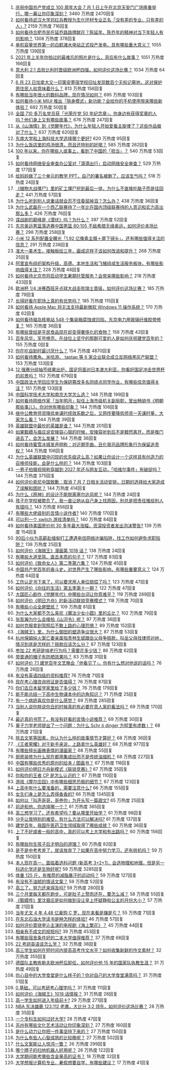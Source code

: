 1. [庆祝中国共产党成立 100 周年大会 7 月 1 日上午在北京天安门广场隆重举行，哪一幕让你印象深刻？](https://www.zhihu.com/question/469219832) 3460 万热度 2470回复
1. [如何看待武汉大学邓红兵教授为生化环材专业正名「没有差的专业，只有差的人」?](https://www.zhihu.com/question/469600953) 2159 万热度 716回复
1. [如何看待合肥市民在延乔路路牌献花？陈延年、陈乔年的精神对当下年轻人有何影响？](https://www.zhihu.com/question/469128325) 1308 万热度 378回复
1. [单机容量世界第一的白鹤滩水电站正式投产发电，具有哪些重大意义？](https://www.zhihu.com/question/468406905) 1055 万热度 139回复
1. [2021 年上半年你拍过的最难忘的照片是什么，背后有什么故事？](https://www.zhihu.com/question/469312329) 1051 万热度 166回复
1. [意大利 2:1 击败比利时晋级欧洲杯四强，如何评价这场比赛？](https://www.zhihu.com/question/469661710) 1034 万热度 64回复
1. [6 月 23 日加拿大又一印第安寄宿学校旧址发现数百个无标记墓地，这对保护原住民人权意味着什么？](https://www.zhihu.com/question/466975825) 813 万热度 156回复
1. [有哪些当年很火的数码品牌，现在情况如何？](https://www.zhihu.com/question/468998828) 695 万热度 103回复
1. [如何看待小米 MIUI 推出「隐身模式」新功能？会给你的手机使用带来哪些新体验？](https://www.zhihu.com/question/469242892) 692 万热度 50回复
1. [全国 710 多万名党员获「光荣在党 50 年纪念章」，你身边有获得奖章的人吗？他们身上又有哪些故事？](https://www.zhihu.com/question/469220759) 676 万热度 247回复
1. [从《山海情》到《觉醒年代》，为什么年轻人开始爱看主旋律了？这些作品做对了什么？](https://www.zhihu.com/question/469250416) 637 万热度 620回复
1. [东南大学和上海科技大学选择哪个更好?](https://www.zhihu.com/question/467273175) 620 万热度 95回复
1. [为什么饭店里的鸡汤很清，而且还特别的好喝？](https://www.zhihu.com/question/437783371) 585 万热度 262回复
1. [100 年以来，你在哪些人或事上，看到了中国的「担当」？](https://www.zhihu.com/question/469083054) 540 万热度 53回复
1. [如何看待网络安全审查办公室对「滴滴出行」启动网络安全审查？](https://www.zhihu.com/question/469590210) 529 万热度 177回复
1. [给妈妈做了三个单元的教学 PPT，自己的署名被删了，应该生气吗？](https://www.zhihu.com/question/466380653) 518 万热度 24回复
1. [《植物大战僵尸》里的矿工僵尸挖到最后一排，为什么不直接吃脑子而是往回走？](https://www.zhihu.com/question/389957504) 441 万热度 57回复
1. [为什么听到别人说重话就会忍不住委屈掉泪？怎么办？](https://www.zhihu.com/question/467737273) 438 万热度 36回复
1. [为什么武磊在一个西乙联赛待了一年比在国内顶级联赛待的人意识和实力高出那么多？](https://www.zhihu.com/question/465328241) 426 万热度 76回复
1. [谍战剧的巅峰是《潜伏》吗？为什么？](https://www.zhihu.com/question/467430277) 397 万热度 52回复
1. [东京奥运男篮落选赛中国男篮 80:105 不敌希腊无缘奥运，如何评价本场比赛？](https://www.zhihu.com/question/469450593) 298 万热度 258回复
1. [小米 12 系列配置全曝光「1.92 亿像素主摄＋屏下镜头」，还有哪些值得关注的信息？](https://www.zhihu.com/question/468724694) 291 万热度 238回复
1. [准大一美术生，接触板绘三年，画成这样子该如何改进和提升？](https://www.zhihu.com/question/468285218) 268 万热度 25回复
1. [阿里宣布组织架构升级，高德、本地生活和飞猪组成生活服务板块，有哪些影响值得关注？](https://www.zhihu.com/question/469485942) 228 万热度 48回复
1. [如何看待北京市将启动学生暑期托管服务？会带来哪些影响？](https://www.zhihu.com/question/469489339) 218 万热度 433回复
1. [欧洲杯 1/4 决赛西班牙点球大战击败瑞士晋级，如何评价这场比赛？](https://www.zhihu.com/question/469643634) 185 万热度 79回复
1. [长得好看在职场上真的有优势吗？](https://www.zhihu.com/question/461972771) 185 万热度 115回复
1. [如何看待 Apple Mac 将无法支持最新微软 Windows 11 操作系统？](https://www.zhihu.com/question/468831434) 170 万热度 62回复
1. [如何看待福岛核电站 548 个集装箱腐蚀或凹陷，东京电力用玻璃纤维胶带修复？](https://www.zhihu.com/question/469544314) 165 万热度 36回复
1. [有哪些曾经是平民食品现在却变得奢侈化的食物？](https://www.zhihu.com/question/468524945) 158 万热度 42回复
1. [百年风华，军号嘹亮，在战位上坚守的那群可爱的人是如何庆祝建党百年的？](https://www.zhihu.com/roundtable/bainianfenghuajunha1) 155 万热度 0回复
1. [你在吃自助时最讨厌什么？](https://www.zhihu.com/question/63212359) 154 万热度 4870回复
1. [如何看待鹰角、米哈游、 taptap 等 6 家企业联合成立反网络黑灰产联盟？](https://www.zhihu.com/question/469151321) 153 万热度 133回复
1. [12 强赛分组抽签结果出炉，国足将面对日本澳大利亚，你看好国足冲击世界杯的前景吗？](https://www.zhihu.com/question/469309297) 152 万热度 679回复
1. [中国政法大学回应学生为保研篡改多名同绩点同学作业，有哪些信息值得关注？](https://www.zhihu.com/question/468030220) 151 万热度 133回复
1. [中国科学技术大学和南京大学怎么选？](https://www.zhihu.com/question/467774201) 148 万热度 199回复
1. [如何看待网络作家「当年明月」拟任上海市级机关副局职，曾出畅销书《明朝那些事儿》，你对他有哪些印象？](https://www.zhihu.com/question/469586087) 144 万热度 106回复
1. [继中公教育师资降低单课时绩效系数之后，又网传要降低师资一天课时量，大家怎么看？](https://www.zhihu.com/question/468896563) 144 万热度 39回复
1. [英雄联盟中最吵的英雄是谁？](https://www.zhihu.com/question/463184822) 144 万热度 201回复
1. [如果甄嬛与眉庄说安陵容心狠的时候，安陵容听到后不是黯然离开，而是推门进去了，会怎么发展？](https://www.zhihu.com/question/467899688) 144 万热度 36回复
1. [如何看待蜜雪冰城发声明称：对近期歪曲、丑化我司品牌形象行为保留追责权？](https://www.zhihu.com/question/469115341) 144 万热度 106回复
1. [为什么英雄联盟中闪现的优先级这么高？如果让你设计一个这样具有创造力的召唤师技能，会是什么样的？](https://www.zhihu.com/question/462353798) 144 万热度 103回复
1. [一男子拍摄视频称穿越到 2027 年还与网友互动，「哈维尔事件」有破绽吗？](https://www.zhihu.com/question/466675842) 144 万热度 375回复
1. [如何评价索尼中国致歉：取消 7 月 7 日相关活动安排，日期的选择给大家造成了误解和困扰？](https://www.zhihu.com/question/469292670) 144 万热度 414回复
1. [为什么《原神》的设计不能脱离塞尔达风呢？](https://www.zhihu.com/question/469170397) 144 万热度 24回复
1. [孩子在学校被欺负了，我一直让她从自己身上找原因，别总是把责任推给别人有错吗？](https://www.zhihu.com/question/467309194) 143 万热度 856回复
1. [有哪些大佬级别的言情小说作者?](https://www.zhihu.com/question/323889571) 140 万热度 170回复
1. [可以列一个 switch 游戏清单吗？](https://www.zhihu.com/question/454703059) 140 万热度 84回复
1. [如何看待美国房价创 30 多年最大涨幅，资深投资者发出泡沫警告?](https://www.zhihu.com/question/468992825) 139 万热度 154回复
1. [90后小伙为高薪赴缅甸打工遭遇电信网络诈骗陷阱，找工作如何避免求职陷阱？](https://www.zhihu.com/question/468736941) 138 万热度 25回复
1. [如何评价《海贼王》漫画第 1018 话？](https://www.zhihu.com/question/469303273) 138 万热度 24回复
1. [有哪些大道至简、直击本质的句子？](https://www.zhihu.com/question/466361764) 127 万热度 83回复
1. [如何评价《致命女人》第二季第六集？](https://www.zhihu.com/question/469311058) 124 万热度 45回复
1. [中国共产党百年的奋斗史，对世界产生了哪些影响，有哪些重要意义？](https://www.zhihu.com/question/469274581) 124 万热度 64回复
1. [工伤认定书下来了，可以要求用人单位赔偿了吗？](https://www.zhihu.com/question/442822724) 123 万热度 47回复
1. [如何评价《向往的生活》第五季第十一期？](https://www.zhihu.com/question/469567563) 122 万热度 47回复
1. [大国匠心剧作《觉醒年代》中哪些台词让你意难平？](https://www.zhihu.com/question/461299889) 119 万热度 289回复
1. [如何评价《明日方舟》的新活动联锁竞赛模式？](https://www.zhihu.com/question/469584504) 118 万热度 70回复
1. [有哪些小众全屏壁纸？](https://www.zhihu.com/question/440343163) 109 万热度 81回复
1. [为什么大家都不怎么喜欢《魔法少女小圆》里的丘比？](https://www.zhihu.com/question/37154229) 102 万热度 79回复
1. [张哲瀚为什么会接拍《山河令》呢？](https://www.zhihu.com/question/466536922) 97 万热度 36回复
1. [如何克服拿到驾照后不敢上路的心理恐惧？](https://www.zhihu.com/question/378244895) 89 万热度 152回复
1. [《海贼王》里，为什么御田的塑造争议很大？](https://www.zhihu.com/question/468476270) 87 万热度 53回复
1. [杭州保姆纵火案亡妻亲属指责林生斌跟岳父母争赔款，叫岳父母找律师对峙，情况到底是怎样的？赔款应该怎么分？](https://www.zhihu.com/question/469306984) 87 万热度 123回复
1. [参加 22 考研是啃老行为吗？需要花多少钱？](https://www.zhihu.com/question/469453406) 86 万热度 62回复
1. [带普通的帽子有防晒效果吗？](https://www.zhihu.com/question/444213755) 83 万热度 31回复
1. [如何评价 7.1 建党百年文艺晚会「他看见了」，你有什么想对他说的话吗？](https://www.zhihu.com/question/469413677) 76 万热度 26回复
1. [有没有英语四级的资料推荐?](https://www.zhihu.com/question/371916806) 76 万热度 71回复
1. [现在考心理咨询师证是否值得？](https://www.zhihu.com/question/344119459) 76 万热度 87回复
1. [你们去日本留学家里给了多少钱？](https://www.zhihu.com/question/349176242) 76 万热度 179回复
1. [能不能总结一下高中生物课本中的边角知识？](https://www.zhihu.com/question/379424271) 71 万热度 25回复
1. [有一个病娇喜欢你是什么感觉？](https://www.zhihu.com/question/377349806) 69 万热度 285回复
1. [当别人说你胖说你丑的时候真的有必要在意人家的看法吗？](https://www.zhihu.com/question/468326994) 69 万热度 170回复
1. [最近真的书荒了，有没有好看的言情小说推荐？](https://www.zhihu.com/question/465306659) 69 万热度 30回复
1. [量子力学老师提出了一个问题：为什么 Schr ö dinger 方程里有虚数  i ？](https://www.zhihu.com/question/404030934) 68 万热度 21回复
1. [除去文笔等因素，你认为什么样的故事情节才算好？](https://www.zhihu.com/question/465057948) 68 万热度 36回复
1. [《王者荣耀》对于新手来说，上路拿什么英雄好？](https://www.zhihu.com/question/461187822) 68 万热度 977回复
1. [有哪些擅长画微表情的漫画家？](https://www.zhihu.com/question/456969672) 68 万热度 55回复
1. [厨房装修为什么现在都用集成灶而不是传统油烟机？](https://www.zhihu.com/question/266187379) 68 万热度 227回复
1. [中国有哪些优秀的原创的绘本 / 图画书？](https://www.zhihu.com/question/54945285) 67 万热度 118回复
1. [如何评价明日方舟新模式《联锁竞赛》?](https://www.zhihu.com/question/468835391) 67 万热度 35回复
1. [你和你的王者 CP 是怎么认识的？](https://www.zhihu.com/question/465183546) 67 万热度 110回复
1. [游戏《摩尔庄园》中有哪些细思恐极的细节？](https://www.zhihu.com/question/334609345) 67 万热度 123回复
1. [上高中有什么要准备的，需要注意什么?](https://www.zhihu.com/question/468518885) 66 万热度 155回复
1. [女生们身上是怎么弄得香香的?](https://www.zhihu.com/question/285951733) 66 万热度 1345回复
1. [如何以「叫声哥哥，哥养你」为开头写一篇甜文?](https://www.zhihu.com/question/466162447) 65 万热度 25回复
1. [前途和他，你选择哪一个？](https://www.zhihu.com/question/464912877) 61 万热度 365回复
1. [高三想学习了，还有希望吗？要从哪里开始学？](https://www.zhihu.com/question/468568060) 61 万热度 98回复
1. [分手让我特别的难受，有什么方法可以解决吗?](https://www.zhihu.com/question/468323222) 61 万热度 137回复
1. [建党百年，我国在医药卫生领域取得了哪些成就？](https://www.zhihu.com/question/468756547) 60 万热度 36回复
1. [上了不好或者一般的高中，真的可以考上大学和有出路吗？](https://www.zhihu.com/question/467477103) 60 万热度 156回复
1. [有哪些你生孩子后才明白的道理？](https://www.zhihu.com/question/463303641) 60 万热度 82回复
1. [是不是中考考差了，就该放弃了？如果在高中努力学习，还有转机吗？](https://www.zhihu.com/question/468170373) 59 万热度 150回复
1. [本人现在高一，面临着选科问题 (新高考 3+2+1)，会选物理和地理，但是另一科选化学还是生物好呢?](https://www.zhihu.com/question/458419367) 59 万热度 3285回复
1. [体重 125 斤，有推荐的减脂暴汗的运动吗？](https://www.zhihu.com/question/459003254) 59 万热度 127回复
1. [有没有不油腻的情话文案？](https://www.zhihu.com/question/461738801) 59 万热度 52回复
1. [高三了，努力还来得及吗?](https://www.zhihu.com/question/464944548) 59 万热度 280回复
1. [三个月里每天都在跑步，可是肚子上赘肉还在，要怎么减？](https://www.zhihu.com/question/30622462) 58 万热度 55回复
1. [《甄嬛传》里沈眉庄是如何做到没让皇上怀疑静和公主的月份大小？](https://www.zhihu.com/question/451619488) 57 万热度 21回复
1. [当年尤文 4 年 4.48 亿豪购 C 罗，现在来看是赚是亏？](https://www.zhihu.com/question/460546114) 55 万热度 71回复
1. [在东北石油大学读书是种怎样的体验?](https://www.zhihu.com/question/456776209) 46 万热度 57回复
1. [如何评价窦骁李沁主演的电视剧《海上繁花》？](https://www.zhihu.com/question/466748640) 45 万热度 44回复
1. [相亲有不成文的规矩吗?](https://www.zhihu.com/question/453068049) 39 万热度 453回复
1. [有哪些宿舍条件好的二本大学值得推荐？](https://www.zhihu.com/question/405920733) 37 万热度 68回复
1. [22 考研英语该怎么学？](https://www.zhihu.com/question/468763233) 32 万热度 38回复
1. [高三学生如何在短时间内提高高考作文水平？如何收集新鲜的作文素材？](https://www.zhihu.com/question/20545734) 32 万热度 355回复
1. [德国队主教练勒夫欧洲杯后卸任，如何评价他 15 年的国家队执教生涯？](https://www.zhihu.com/question/468951189) 31 万热度 49回复
1. [你心目中的大学食堂是什么样子的？你对自己的大学食堂满意吗？](https://www.zhihu.com/question/468413171) 31 万热度 51回复
1. [0 基础，可以考研考心理学吗？](https://www.zhihu.com/question/454143796) 31 万热度 111回复
1. [如何评价《海贼王》1018 话情报？](https://www.zhihu.com/question/468882554) 31 万热度 28回复
1. [高一学生如何进入年级前十?](https://www.zhihu.com/question/426078063) 29 万热度 271回复
1. [NBA 东决雄鹿 123:112 老鹰，大比分 3:2 领先，如何评价这场比赛？](https://www.zhihu.com/question/469442531) 28 万热度 35回复
1. [一个专科生如何过好大学?](https://www.zhihu.com/question/465577553) 28 万热度 47回复
1. [苏州有哪些文化艺术活动让你印象深刻？](https://www.zhihu.com/question/468763984) 27 万热度 160回复
1. [是什么动力让你把一件事坚持下来的？](https://www.zhihu.com/question/469017080) 27 万热度 150回复
1. [为什么有些人心智成熟的比较晚呢？](https://www.zhihu.com/question/283077831) 27 万热度 502回复
1. [什么文案能让人惊鸿一瞥？](https://www.zhihu.com/question/451181423) 26 万热度 299回复
1. [哪个牌子的扫地机器人好用呢？](https://www.zhihu.com/question/278037886) 26 万热度 122回复
1. [大学期间能考哪些含金量高的证书？](https://www.zhihu.com/question/305150359) 18 万热度 32回复
1. [大学想报计算机专业，暑假想要自学，有哪些建议？](https://www.zhihu.com/question/464771225) 17 万热度 41回复